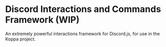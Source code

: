 # Discord Interactions and Commands Framework (WIP)

An extremely powerful interactions framework for Discord.js, for use in the Koppa project.
